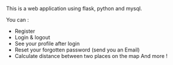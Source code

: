 This is a web application using flask, python and mysql.

You can :
- Register 
- Login & logout
- See your profile after login
- Reset your forgotten password (send you an Email)
- Calculate distance between two places on the map
And more !
